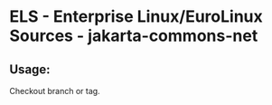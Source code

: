 # ELS - Enterprise Linux/EuroLinux Sources - jakarta-commons-net 
## Usage:
  Checkout branch or tag.
